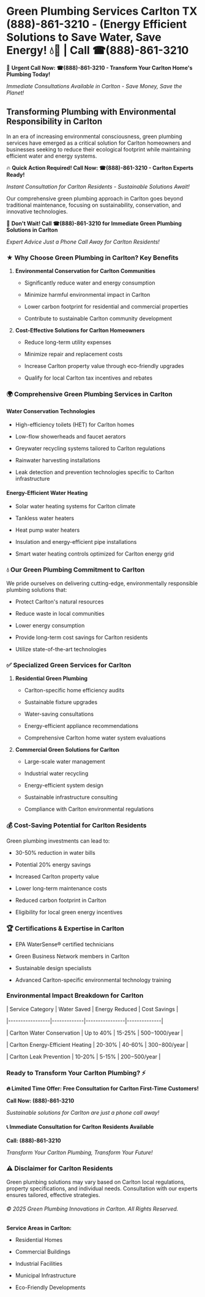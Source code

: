 # Green Plumbing Services Carlton TX (888)-861-3210 - (Energy Efficient Solutions to Save Water, Save Energy! 💧🌿 | Call ☎(888)-861-3210

🚨 **Urgent Call Now: ☎(888)-861-3210 - Transform Your Carlton Home's Plumbing Today!**
*Immediate Consultations Available in Carlton - Save Money, Save the Planet!*

## Transforming Plumbing with Environmental Responsibility in Carlton

In an era of increasing environmental consciousness, green plumbing services have emerged as a critical solution for Carlton homeowners and businesses seeking to reduce their ecological footprint while maintaining efficient water and energy systems. 

🔥 **Quick Action Required! Call Now: ☎(888)-861-3210 - Carlton Experts Ready!**
*Instant Consultation for Carlton Residents - Sustainable Solutions Await!*

Our comprehensive green plumbing approach in Carlton goes beyond traditional maintenance, focusing on sustainability, conservation, and innovative technologies.

🚨 **Don't Wait! Call ☎(888)-861-3210 for Immediate Green Plumbing Solutions in Carlton**
*Expert Advice Just a Phone Call Away for Carlton Residents!*

### ★ Why Choose Green Plumbing in Carlton? Key Benefits

1. **Environmental Conservation for Carlton Communities** 
   - Significantly reduce water and energy consumption
   - Minimize harmful environmental impact in Carlton
   - Lower carbon footprint for residential and commercial properties
   - Contribute to sustainable Carlton community development

2. **Cost-Effective Solutions for Carlton Homeowners** 
   - Reduce long-term utility expenses
   - Minimize repair and replacement costs
   - Increase Carlton property value through eco-friendly upgrades
   - Qualify for local Carlton tax incentives and rebates

### 🌍 Comprehensive Green Plumbing Services in Carlton

#### Water Conservation Technologies
- High-efficiency toilets (HET) for Carlton homes
- Low-flow showerheads and faucet aerators
- Greywater recycling systems tailored to Carlton regulations
- Rainwater harvesting installations
- Leak detection and prevention technologies specific to Carlton infrastructure

#### Energy-Efficient Water Heating
- Solar water heating systems for Carlton climate
- Tankless water heaters
- Heat pump water heaters
- Insulation and energy-efficient pipe installations
- Smart water heating controls optimized for Carlton energy grid

### 💧 Our Green Plumbing Commitment to Carlton

We pride ourselves on delivering cutting-edge, environmentally responsible plumbing solutions that:
- Protect Carlton's natural resources
- Reduce waste in local communities
- Lower energy consumption
- Provide long-term cost savings for Carlton residents
- Utilize state-of-the-art technologies

### ✅ Specialized Green Services for Carlton

1. **Residential Green Plumbing**
   - Carlton-specific home efficiency audits
   - Sustainable fixture upgrades
   - Water-saving consultations
   - Energy-efficient appliance recommendations
   - Comprehensive Carlton home water system evaluations

2. **Commercial Green Solutions for Carlton**
   - Large-scale water management
   - Industrial water recycling
   - Energy-efficient system design
   - Sustainable infrastructure consulting
   - Compliance with Carlton environmental regulations

### 💰 Cost-Saving Potential for Carlton Residents

Green plumbing investments can lead to:
- 30-50% reduction in water bills
- Potential 20% energy savings
- Increased Carlton property value
- Lower long-term maintenance costs
- Reduced carbon footprint in Carlton
- Eligibility for local green energy incentives

### 🏆 Certifications & Expertise in Carlton

- EPA WaterSense® certified technicians
- Green Business Network members in Carlton
- Sustainable design specialists
- Advanced Carlton-specific environmental technology training

### Environmental Impact Breakdown for Carlton

| Service Category | Water Saved | Energy Reduced | Cost Savings |
|-----------------|-------------|----------------|--------------|
| Carlton Water Conservation | Up to 40% | 15-25% | $500-$1000/year |
| Carlton Energy-Efficient Heating | 20-30% | 40-60% | $300-$800/year |
| Carlton Leak Prevention | 10-20% | 5-15% | $200-$500/year |

### Ready to Transform Your Carlton Plumbing? ⚡

**🔥 Limited Time Offer: Free Consultation for Carlton First-Time Customers!**

**Call Now: (888)-861-3210**
*Sustainable solutions for Carlton are just a phone call away!*

#### 📞 Immediate Consultation for Carlton Residents Available

**Call: (888)-861-3210**
*Transform Your Carlton Plumbing, Transform Your Future!*

### ⚠️ Disclaimer for Carlton Residents

Green plumbing solutions may vary based on Carlton local regulations, property specifications, and individual needs. Consultation with our experts ensures tailored, effective strategies.

###### © 2025 Green Plumbing Innovations in Carlton. All Rights Reserved.

**Service Areas in Carlton:** 
- Residential Homes
- Commercial Buildings
- Industrial Facilities
- Municipal Infrastructure
- Eco-Friendly Developments